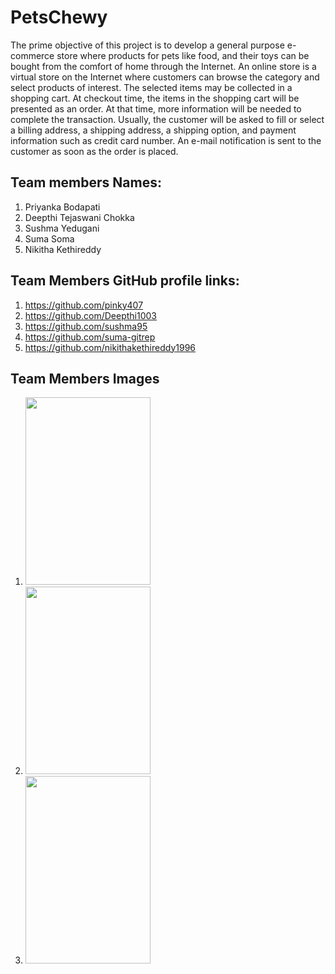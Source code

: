 # PetsChewy
The prime objective of this project is to develop a general purpose e-commerce store where products for pets like food, and their toys can be bought from the comfort of home through the Internet. An online store is a virtual store on the Internet where customers can browse the category and select products of interest. The selected items may be collected in a shopping cart. At checkout time, the items in the shopping cart will be presented as an order. At that time, more information will be needed to complete the transaction. Usually, the customer will be asked to fill or select a billing address, a shipping address, a shipping option, and payment information such as credit card number. An e-mail notification is sent to the customer as soon as the order is placed.

## Team members Names:
1. Priyanka Bodapati
1. Deepthi Tejaswani Chokka
1. Sushma Yedugani
1. Suma Soma
1. Nikitha Kethireddy

## Team Members GitHub profile links:
1. https://github.com/pinky407
1. https://github.com/Deepthi1003
1. https://github.com/sushma95
1. https://github.com/suma-gitrep
1. https://github.com/nikithakethireddy1996

## Team Members Images
1. <img src="https://github.com/suma-gitrep/petschewy/blob/master/Selfie.jpg" width="200" height="300"/>
1. <img src="https://github.com/suma-gitrep/petschewy/blob/master/WhatsApp%20Image%202020-05-24%20at%206.55.23%20PM.jpeg" width="200" height="300"/>
1. <img src="https://github.com/suma-gitrep/petschewy/blob/master/Nikitha.jpg" width="200" height="300"/>




 
